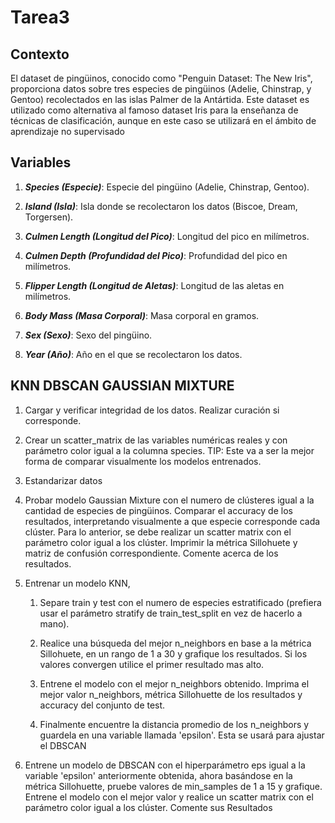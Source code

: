 # Tarea3

## Contexto

El dataset de pingüinos, conocido como "Penguin Dataset: The New Iris", proporciona datos sobre tres especies de pingüinos (Adelie, Chinstrap, y Gentoo) recolectados en las islas Palmer de la Antártida. Este dataset es utilizado como alternativa al famoso dataset Iris para la enseñanza de técnicas de clasificación, aunque en este caso se utilizará en el ámbito de aprendizaje no supervisado

## Variables

1. ***Species (Especie)***: Especie del pingüino (Adelie, Chinstrap, Gentoo).
2. ***Island (Isla)***: Isla donde se recolectaron los datos (Biscoe, Dream, Torgersen). 

3. ***Culmen Length (Longitud del Pico)***: Longitud del pico en milímetros.

4. ***Culmen Depth (Profundidad del Pico)***: Profundidad del pico en milímetros. 

5. ***Flipper Length (Longitud de Aletas)***: Longitud de las aletas en milímetros.

6. ***Body Mass (Masa Corporal)***: Masa corporal en gramos.

7. ***Sex (Sexo)***: Sexo del pingüino.

8. ***Year (Año)***: Año en el que se recolectaron los datos.

## KNN DBSCAN GAUSSIAN MIXTURE

1. Cargar y verificar integridad de los datos. Realizar curación si corresponde.

2. Crear un scatter_matrix de las variables numéricas reales y con parámetro color igual a la columna species. TIP: Este va a ser la mejor forma de comparar visualmente los modelos entrenados.

3. Estandarizar datos

4. Probar modelo Gaussian Mixture con el numero de clústeres igual a la cantidad de especies de pingüinos. Comparar el accuracy de los resultados, interpretando visualmente a que especie corresponde cada clúster. Para lo anterior, se debe realizar un scatter matrix con el parámetro color igual a los clúster. Imprimir la métrica Sillohuete y matriz de confusión correspondiente. Comente acerca de los resultados.

5. Entrenar un modelo KNN,

    1. Separe train y test con el numero de especies estratificado (prefiera usar el parámetro stratify de train_test_split en vez de hacerlo a mano).
    
    2. Realice una búsqueda del mejor n_neighbors en base a la métrica Sillohuete, en un rango de 1 a 30 y grafique los resultados. Si los valores convergen utilice el primer resultado mas alto.

    3. Entrene el modelo con el mejor n_neighbors obtenido. Imprima el mejor valor n_neighbors, métrica Sillohuette de los resultados y accuracy del conjunto de test.

    4. Finalmente encuentre la distancia promedio de los n_neighbors y guardela en una variable llamada 'epsilon'. Esta se usará para ajustar el DBSCAN

6. Entrene un modelo de DBSCAN con el hiperparámetro eps igual a la variable 'epsilon' anteriormente obtenida, ahora basándose en la métrica Sillohuette, pruebe valores de min_samples de 1 a 15 y grafique. Entrene el modelo con el mejor valor y realice un scatter matrix con el parámetro color igual a los clúster. Comente sus Resultados